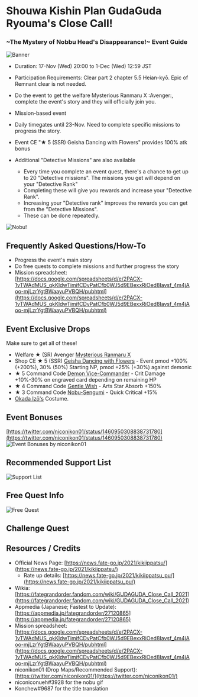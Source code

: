 # Shouwa Kishin Plan GudaGuda Ryouma's Close Call! 
### \~The Mystery of Nobbu Head's Disappearance!\~ Event Guide

![Banner](https://news.fate-go.jp/wp-content/uploads/2021/kikiippatsu_full_worla/top_banner.png)

- Duration: 17-Nov (Wed) 20:00 to 1-Dec (Wed) 12:59 JST
- Participation Requirements: Clear part 2 chapter 5.5 Heian-kyō. Epic of Remnant clear is not needed.


- Do the event to get the welfare Mysterious Ranmaru X :Avenger:, complete the event's story and they will officially join you.
- Mission-based event
- Daily timegates until 23-Nov. Need to complete specific missions to progress the story.
- Event CE "★ 5 (SSR) Geisha Dancing with Flowers" provides 100% atk bonus


- Additional "Detective Missions" are also available
  - Every time you complete an event quest, there's a chance to get up to 20 "Detective missions". The missions you get will depend on your "Detective Rank"
  - Completing these will give you rewards and increase your "Detective Rank".
  - Increasing your "Detective rank" improves the rewards you can get from the "Detective Missions".
  - These can be done repeatedly.

![Nobu!](https://cdn.discordapp.com/attachments/825747387825389589/910419166241112094/nobudermissinghead.gif)

## Frequently Asked Questions/How-To
- Progress the event's main story
- Do free quests to complete missions and further progress the story
- Mission spreadsheet: [https://docs.google.com/spreadsheets/d/e/2PACX-1vTWAdMUS_qkKIdwTimifCDvPatCfb0WJ5d9EBexxRiOed8Iavsf_4m4jAoo-mjLzrYgtBWaayuPVBQH/pubhtml](https://docs.google.com/spreadsheets/d/e/2PACX-1vTWAdMUS_qkKIdwTimifCDvPatCfb0WJ5d9EBexxRiOed8Iavsf_4m4jAoo-mjLzrYgtBWaayuPVBQH/pubhtml)

## Event Exclusive Drops

Make sure to get all of these!

- Welfare ★ (SR) Avenger [Mysterious Ranmaru X](https://fategrandorder.fandom.com/wiki/Mysterious_Ranmaru_X)
- Shop CE ★ 5 (SSR) [Geisha Dancing with Flowers](https://fategrandorder.fandom.com/wiki/Geisha_Dancing_with_Flowers) - Event pmod +100% (+200%), 30% (50%) Starting NP, pmod +25% (+30%) against demonic 
- ★ 5 Command Code [Demon Vice-Commander](https://fategrandorder.fandom.com/wiki/Demon_Vice-Commander) - Crit Damage +10%-30% on engraved card depending on remaining HP
- ★ 4 Command Code [Gentle Wish](https://fategrandorder.fandom.com/wiki/Gentle_Wish) - Arts Star Absorb +150%
- ★ 3 Command Code [Nobu-Sengumi](https://fategrandorder.fandom.com/wiki/Nobu-Sengumi_(CC)) - Quick Critical +15%
- [Okada Izō's](https://fategrandorder.fandom.com/wiki/Okada_Iz%C5%8D) Costume.

## Event Bonuses
[https://twitter.com/niconikon01/status/1460950308838731780](https://twitter.com/niconikon01/status/1460950308838731780)
![Event Bonuses by niconikon01](https://images-ext-1.discordapp.net/external/pTwYofI6v1f92y4C-2Rr0WXD5XmD3LPx5SoMLBZ_Wgo/https/pbs.twimg.com/media/FEZWFnGaQAAjJzq.jpg%3Alarge?width=620&height=671)
## Recommended Support List
![Support List](https://images-ext-2.discordapp.net/external/7V1LZrcr3ojQlspV6EGRIxuW3Utgs_YsYkxbKyelajc/https/pbs.twimg.com/media/FEZWG_IaQAo7Wxi.jpg%3Alarge)
## Free Quest Info
![Free Quest](https://images-ext-1.discordapp.net/external/U46vdHjqQQMDhT1Lom1OjmlavXE9n2sf_pVGbJwLtkg/https/pbs.twimg.com/media/FEZWBQlagAMJwKj.jpg%3Alarge?width=895&height=670)

## Challenge Quest


## Resources / Credits

- Official News Page: [https://news.fate-go.jp/2021/kikiippatsu/](https://news.fate-go.jp/2021/kikiippatsu/)
  - Rate up details: [https://news.fate-go.jp/2021/kikiippatsu_pu/](https://news.fate-go.jp/2021/kikiippatsu_pu/)
- Wikia: [https://fategrandorder.fandom.com/wiki/GUDAGUDA_Close_Call_2021](https://fategrandorder.fandom.com/wiki/GUDAGUDA_Close_Call_2021)
- Appmedia (Japanese; Fastest to Update): [https://appmedia.jp/fategrandorder/27120865](https://appmedia.jp/fategrandorder/27120865)
- Mission spreadsheet: [https://docs.google.com/spreadsheets/d/e/2PACX-1vTWAdMUS_qkKIdwTimifCDvPatCfb0WJ5d9EBexxRiOed8Iavsf_4m4jAoo-mjLzrYgtBWaayuPVBQH/pubhtml](https://docs.google.com/spreadsheets/d/e/2PACX-1vTWAdMUS_qkKIdwTimifCDvPatCfb0WJ5d9EBexxRiOed8Iavsf_4m4jAoo-mjLzrYgtBWaayuPVBQH/pubhtml)
- niconikon01 (Drop Maps/Recommended Support): [https://twitter.com/niconikon01/](https://twitter.com/niconikon01/)
- niconiconueh#3928 for the nobu gif
- Konchew#9687 for the title translation